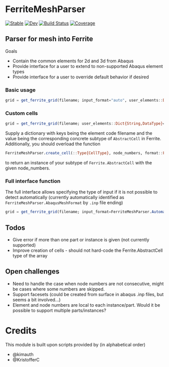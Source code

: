 # FerriteMeshParser

[![Stable](https://img.shields.io/badge/docs-stable-blue.svg)](https://KnutAM.github.io/FerriteMeshParser.jl/stable)
[![Dev](https://img.shields.io/badge/docs-dev-blue.svg)](https://KnutAM.github.io/FerriteMeshParser.jl/dev)
[![Build Status](https://github.com/KnutAM/FerriteMeshParser.jl/actions/workflows/CI.yml/badge.svg?branch=main)](https://github.com/KnutAM/FerriteMeshParser.jl/actions/workflows/CI.yml?query=branch%3Amain)
[![Coverage](https://codecov.io/gh/KnutAM/FerriteMeshParser.jl/branch/main/graph/badge.svg)](https://codecov.io/gh/KnutAM/FerriteMeshParser.jl)

## Parser for mesh into Ferrite
Goals

* Contain the common elements for 2d and 3d from Abaqus
* Provide interface for a user to extend to non-supported Abaqus element types
* Provide interface for a user to override default behavior if desired

### Basic usage

```julia
grid = get_ferrite_grid(filename; input_format="auto", user_elements::Dict{String,DataType}=Dict{String,DataType}())
```

### Custom cells
```julia
grid = get_ferrite_grid(filename; user_elements::Dict{String,DataType}=Dict{String,DataType}())
```
Supply a dictionary with keys being the element code filename and the value being the corresponding concrete subtype of `AbstractCell` in Ferrite. Additionally, you should overload the function 
```julia
FerriteMeshParser.create_cell(::Type{CellType}, node_numbers, format::FerriteMeshParser.AbaqusMeshFormat) where{CellType<:Ferrite.AbstractCell}
```
to return an instance of your subtype of `Ferrite.AbstractCell` with the given node_numbers. 


### Full interface function
The full interface allows specifying the type of input if it is not possible to detect automatically (currently automatically identified as `FerriteMeshParser.AbaqusMeshFormat` by `.inp` file ending)
```julia
grid = get_ferrite_grid(filename; input_format=FerriteMeshParser.AutomaticMeshFormat(), user_elements::Dict{String,DataType}=Dict{String,DataType}())
```

## Todos
* Give error if more than one part or instance is given (not currently supported)
* Improve creation of cells - should not hard-code the Ferrite.AbstractCell type of the array

## Open challenges
* Need to handle the case when node numbers are not consecutive, might be cases where some numbers are skipped.
* Support facesets (could be created from surface in abaqus .inp files, but seems a bit involved...)
* Element and node numbers are local to each instance/part. Would it be possible to support multiple parts/instances?


# Credits
This module is built upon scripts provided by (in alphabetical order)

* @kimauth
* @KristofferC
